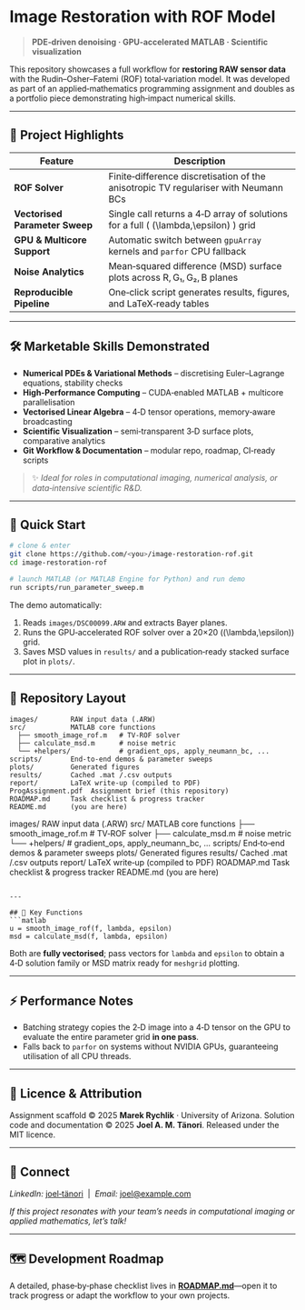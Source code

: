 # Image Restoration with ROF Model

> **PDE‑driven denoising · GPU‑accelerated MATLAB · Scientific visualization**

This repository showcases a full workflow for **restoring RAW sensor data** with the Rudin–Osher–Fatemi (ROF) total‑variation model.  It was developed as part of an applied‑mathematics programming assignment and doubles as a portfolio piece demonstrating high‑impact numerical skills.

---

## 🎯 Project Highlights
| Feature | Description |
|---------|-------------|
| **ROF Solver** | Finite‑difference discretisation of the anisotropic TV regulariser with Neumann BCs |
| **Vectorised Parameter Sweep** | Single call returns a 4‑D array of solutions for a full \( (\lambda,\epsilon) \) grid |
| **GPU & Multicore Support** | Automatic switch between `gpuArray` kernels and `parfor` CPU fallback |
| **Noise Analytics** | Mean‑squared difference (MSD) surface plots across R, G₁, G₂, B planes |
| **Reproducible Pipeline** | One‑click script generates results, figures, and LaTeX‑ready tables |

---

## 🛠️ Marketable Skills Demonstrated
- **Numerical PDEs & Variational Methods** – discretising Euler–Lagrange equations, stability checks
- **High‑Performance Computing** – CUDA‑enabled MATLAB + multicore parallelisation
- **Vectorised Linear Algebra** – 4‑D tensor operations, memory‑aware broadcasting
- **Scientific Visualization** – semi‑transparent 3‑D surface plots, comparative analytics
- **Git Workflow & Documentation** – modular repo, roadmap, CI‑ready scripts

> ✨ *Ideal for roles in computational imaging, numerical analysis, or data‑intensive scientific R&D.*

---

## 🚀 Quick Start
```bash
# clone & enter
git clone https://github.com/<you>/image-restoration-rof.git
cd image-restoration-rof

# launch MATLAB (or MATLAB Engine for Python) and run demo
run scripts/run_parameter_sweep.m
```
The demo automatically:
1. Reads `images/DSC00099.ARW` and extracts Bayer planes.
2. Runs the GPU‑accelerated ROF solver over a 20×20 \((\lambda,\epsilon)\) grid.
3. Saves MSD values in `results/` and a publication‑ready stacked surface plot in `plots/`.

---

## 📂 Repository Layout
```
images/        RAW input data (.ARW)
src/           MATLAB core functions
  ├── smooth_image_rof.m   # TV‑ROF solver
  ├── calculate_msd.m      # noise metric
  └── +helpers/            # gradient_ops, apply_neumann_bc, ...
scripts/       End‑to‑end demos & parameter sweeps
plots/         Generated figures
results/       Cached .mat /.csv outputs
report/        LaTeX write‑up (compiled to PDF)
ProgAssignment.pdf  Assignment brief (this repository)
ROADMAP.md     Task checklist & progress tracker
README.md      (you are here)
```
images/        RAW input data (.ARW)
src/           MATLAB core functions
  ├── smooth_image_rof.m   # TV‑ROF solver
  ├── calculate_msd.m      # noise metric
  └── +helpers/            # gradient_ops, apply_neumann_bc, ...
scripts/       End‑to‑end demos & parameter sweeps
plots/         Generated figures
results/       Cached .mat /.csv outputs
report/        LaTeX write‑up (compiled to PDF)
ROADMAP.md     Task checklist & progress tracker
README.md      (you are here)
```

---

## 🔑 Key Functions
```matlab
u = smooth_image_rof(f, lambda, epsilon)
msd = calculate_msd(f, lambda, epsilon)
```
Both are **fully vectorised**; pass vectors for `lambda` and `epsilon` to obtain a 4‑D solution family or MSD matrix ready for `meshgrid` plotting.

---

## ⚡ Performance Notes
* Batching strategy copies the 2‑D image into a 4‑D tensor on the GPU to evaluate the entire parameter grid **in one pass**.
* Falls back to `parfor` on systems without NVIDIA GPUs, guaranteeing utilisation of all CPU threads.

---

## 📜 Licence & Attribution
Assignment scaffold © 2025 **Marek Rychlik** · University of Arizona.  Solution code and documentation © 2025 **Joel A. M. Tänori**.  Released under the MIT licence.

---

## 🤝 Connect
*LinkedIn:* [joel‑tänori](https://linkedin.com/in/joel-tanori)  |  *Email:* joel@example.com

*If this project resonates with your team’s needs in computational imaging or applied mathematics, let’s talk!*

---

## 🗺️ Development Roadmap
A detailed, phase‑by‑phase checklist lives in **[ROADMAP.md](ROADMAP.md)**—open it to track progress or adapt the workflow to your own projects.


